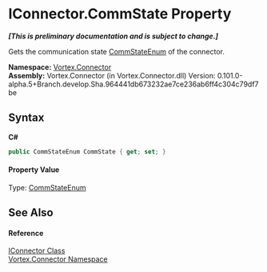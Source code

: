 # IConnector.CommState Property 
 _**\[This is preliminary documentation and is subject to change.\]**_

Gets the communication state <a href="T_Vortex_Connector_CommStateEnum.md">CommStateEnum</a> of the connector.

**Namespace:**&nbsp;<a href="N_Vortex_Connector.md">Vortex.Connector</a><br />**Assembly:**&nbsp;Vortex.Connector (in Vortex.Connector.dll) Version: 0.101.0-alpha.5+Branch.develop.Sha.964441db673232ae7ce236ab6ff4c304c79df7be

## Syntax

**C#**<br />
``` C#
public CommStateEnum CommState { get; set; }
```


#### Property Value
Type: <a href="T_Vortex_Connector_CommStateEnum.md">CommStateEnum</a>

## See Also


#### Reference
<a href="T_Vortex_Connector_IConnector.md">IConnector Class</a><br /><a href="N_Vortex_Connector.md">Vortex.Connector Namespace</a><br />